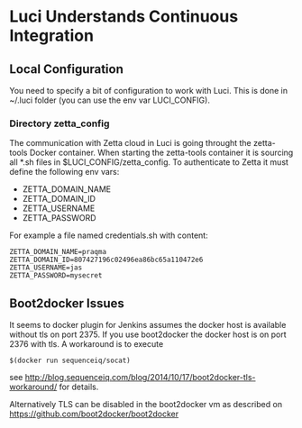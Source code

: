 # Luci Understands Continuous Integration

## Local Configuration
You need to specify a bit of configuration to work with Luci. This is done 
in ~/.luci folder (you can use the env var LUCI_CONFIG).

### Directory zetta_config

The communication with Zetta cloud in Luci is going throught the zetta-tools Docker container. When starting the 
zetta-tools container it is sourcing all *.sh files in $LUCI_CONFIG/zetta_config. To authenticate to Zetta it must
define the following env vars:
- ZETTA_DOMAIN_NAME
- ZETTA_DOMAIN_ID
- ZETTA_USERNAME
- ZETTA_PASSWORD

For example a file named credentials.sh with content:
```
ZETTA_DOMAIN_NAME=praqma
ZETTA_DOMAIN_ID=807427196c02496ea86bc65a110472e6
ZETTA_USERNAME=jas
ZETTA_PASSWORD=mysecret
```

## Boot2docker Issues

It seems to docker plugin for Jenkins assumes the docker host is available without tls on port 2375. If you use boot2docker the docker host is on port 2376 with tls. A workaround is to execute
```
$(docker run sequenceiq/socat)
```
see http://blog.sequenceiq.com/blog/2014/10/17/boot2docker-tls-workaround/ for details.

Alternatively TLS can be disabled in the boot2docker vm as described on https://github.com/boot2docker/boot2docker
